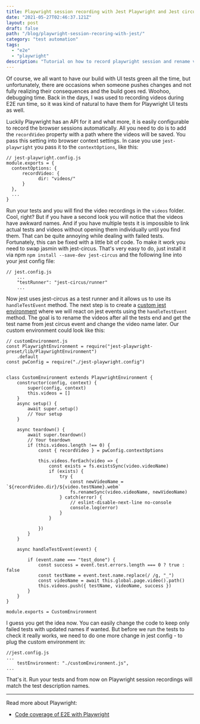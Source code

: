 ```yaml
---
title: Playwright session recording with Jest Playwright and Jest circus
date: "2021-05-27T02:46:37.121Z"
layout: post
draft: false
path: "/blog/playwright-session-recoring-with-jest/"
category: "test automation"
tags:
  - "e2e"
  - "playwright"
description: "Tutorial on how to record playwright session and rename videos to match test description names"
---
```


Of course, we all want to have our build with UI tests green all the time, but unfortunately, there are occasions when someone pushes changes and not fully realizing their consequences and the build goes red. Woohoo, debugging time. Back in the days, I was used to recording videos during E2E run time, so it was kind of natural to have them for Playwright UI tests as well. 

Luckily Playwright has an API for it and what more, it is easily configurable to record the browser sessions automatically. All you need to do is to add the `recordVideo` property with a path where the videos will be saved. You pass this setting into browser context settings. In case you use `jest-playwright` you pass it to the `contextOptions`, like this: 
```
// jest-playwright.config.js
module.exports = {
  contextOptions: {
      recordVideo: {
            dir: "videos/"
      }
  },
  ...
}
```
Run your tests and you will find the video recordings in the `videos` folder. Cool, right? But if you have a second look you will notice that the videos have awkward names. And if you have multiple tests it is impossible to link actual tests and videos without opening them individually until you find them. That can be quite annoying while dealing with failed tests. Fortunately, this can be fixed with a little bit of code. 
To make it work you need to swap jasmin with jest-circus. That's very easy to do, just install it via npm `npm install --save-dev jest-circus` and the following line into your jest config file:
```
// jest.config.js
    ...
    "testRunner": "jest-circus/runner"
    ...
 ```

Now jest uses jest-circus as a test runner and it allows us to use its `handleTestEvent` method. The next step is to create a [custom jest environment](https://jestjs.io/docs/configuration#testenvironment-string) where we will react on jest events using the `handleTestEvent` method. The goal is to rename the videos after all the tests end and get the test name from jest circus event and change the video name later. Our custom environment could look like this:

```
// customEnvironment.js
const PlaywrightEnvironment = require("jest-playwright-preset/lib/PlaywrightEnvironment")
    .default
const pwConfig = require("./jest-playwright.config")


class CustomEnvironment extends PlaywrightEnvironment {
    constructor(config, context) {
        super(config, context)
        this.videos = []
    }
    async setup() {
        await super.setup()
        // Your setup
    }

    async teardown() {
        await super.teardown()
        // Your teardown
        if (this.videos.length !== 0) {
            const { recordVideo } = pwConfig.contextOptions

            this.videos.forEach(video => {
                const exists = fs.existsSync(video.videoName)
                if (exists) {
                    try {
                        const newVideoName = `${recordVideo.dir}/${video.testName}.webm`
                        fs.renameSync(video.videoName, newVideoName)
                    } catch(error) {
                        // eslint-disable-next-line no-console
                        console.log(error)
                    }
                }

            })
        }
    }

    async handleTestEvent(event) {

        if (event.name === "test_done") {
            const success = event.test.errors.length === 0 ? true : false
            const testName = event.test.name.replace(/ /g, "_")
            const videoName = await this.global.page.video().path()
            this.videos.push({ testName, videoName, success })
        }
    }
}

module.exports = CustomEnvironment

```

I guess you get the idea now. You can easily change the code to keep only failed tests with updated names if wanted. But before we run the tests to check it really works, we need to do one more change in jest config - to plug the custom environment in: 
```
//jest.config.js
...
    testEnvironment: "./customEnvironment.js",
...
```

That's it. Run your tests and from now on Playwright session recordings will match the test description names.

***

Read more about Playwright:
* [Code coverage of E2E with Playwright](https://www.ludeknovy.tech/blog/code-coverage-of-e2e-tests-with-playwright/)